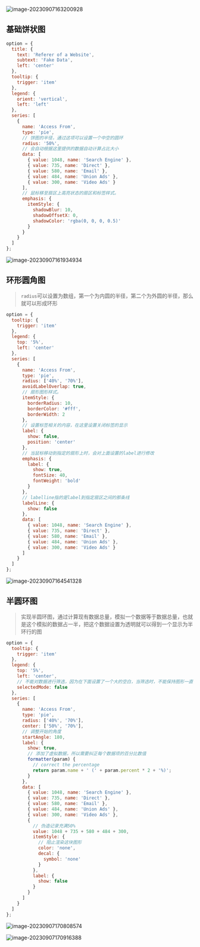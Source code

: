 ![image-20230907163200928](https://cdn.jsdelivr.net/gh/2822132073/image/202309071632886.png)

## 基础饼状图

```js
option = {
  title: {
    text: 'Referer of a Website',
    subtext: 'Fake Data',
    left: 'center'
  },
  tooltip: {
    trigger: 'item'
  },
  legend: {
    orient: 'vertical',
    left: 'left'
  },
  series: [
    {
      name: 'Access From',
      type: 'pie',
      // 饼图的半径，通过这项可以设置一个中空的圆环
      radius: '50%',
      // 会自动根据这里提供的数据自动计算占比大小
      data: [
        { value: 1048, name: 'Search Engine' },
        { value: 735, name: 'Direct' },
        { value: 580, name: 'Email' },
        { value: 484, name: 'Union Ads' },
        { value: 300, name: 'Video Ads' }
      ],
      // 鼠标移至扇区上高亮状态的扇区和标签样式。
      emphasis: {
        itemStyle: {
          shadowBlur: 10,
          shadowOffsetX: 0,
          shadowColor: 'rgba(0, 0, 0, 0.5)'
        }
      }
    }
  ]
};
```

![image-20230907161934934](https://cdn.jsdelivr.net/gh/2822132073/image/202309071619053.png)











## 环形圆角图

> `radius`可以设置为数组，第一个为内圆的半径，第二个为外圆的半径，那么就可以形成环形

```js
option = {
  tooltip: {
    trigger: 'item'
  },
  legend: {
    top: '5%',
    left: 'center'
  },
  series: [
    {
      name: 'Access From',
      type: 'pie',
      radius: ['40%', '70%'],
      avoidLabelOverlap: true,
      // 扇形图形样式。
      itemStyle: {
        borderRadius: 10,
        borderColor: '#fff',
        borderWidth: 2
      },
      // 设置标签相关的内容，在这里设置关闭标签的显示
      label: {
        show: false,
        position: 'center'
      },
      // 当鼠标移动到指定的扇形上时，会对上面设置的label进行修改
      emphasis: {
        label: {
          show: true,
          fontSize: 40,
          fontWeight: 'bold'
        }
      },
      // labelline指的是label到指定扇区之间的那条线
      labelLine: {
        show: false
      },
      data: [
        { value: 1048, name: 'Search Engine' },
        { value: 735, name: 'Direct' },
        { value: 580, name: 'Email' },
        { value: 484, name: 'Union Ads' },
        { value: 300, name: 'Video Ads' }
      ]
    }
  ]
};
```

![image-20230907164541328](https://cdn.jsdelivr.net/gh/2822132073/image/202309071645806.png)

## 半圆环图

> 实现半圆环图，通过计算现有数据总量，模拟一个数据等于数据总量，也就是这个模拟的数据占一半，把这个数据设置为透明就可以得到一个显示为半环行的图

```js
option = {
  tooltip: {
    trigger: 'item'
  },
  legend: {
    top: '5%',
    left: 'center',
    // 不能对数据进行筛选，因为在下面设置了一个大的空白，当筛选时，不能保持图形一直保持半环
    selectedMode: false
  },
  series: [
    {
      name: 'Access From',
      type: 'pie',
      radius: ['40%', '70%'],
      center: ['50%', '70%'],
      // 调整开始的角度
      startAngle: 180,
      label: {
        show: true,
        // 添加了虚拟数据，所以需要纠正每个数据项的百分比数值
        formatter(param) {
          // correct the percentage
          return param.name + ' (' + param.percent * 2 + '%)';
        }
      },
      data: [
        { value: 1048, name: 'Search Engine' },
        { value: 735, name: 'Direct' },
        { value: 580, name: 'Email' },
        { value: 484, name: 'Union Ads' },
        { value: 300, name: 'Video Ads' },
        {
          // 伪造记录充满50%
          value: 1048 + 735 + 580 + 484 + 300,
          itemStyle: {
            // 阻止渲染这块图形
            color: 'none',
            decal: {
              symbol: 'none'
            }
          },
          label: {
            show: false
          }
        }
      ]
    }
  ]
};
```

![image-20230907170808574](https://cdn.jsdelivr.net/gh/2822132073/image/202309071708802.png)

![image-20230907170916388](https://cdn.jsdelivr.net/gh/2822132073/image/202309071709489.png)